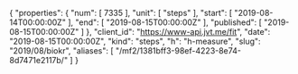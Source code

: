 {
  "properties": {
    "num": [
      7335
    ],
    "unit": [
      "steps"
    ],
    "start": [
      "2019-08-14T00:00:00Z"
    ],
    "end": [
      "2019-08-15T00:00:00Z"
    ],
    "published": [
      "2019-08-15T00:00:00Z"
    ]
  },
  "client_id": "https://www-api.jvt.me/fit",
  "date": "2019-08-15T00:00:00Z",
  "kind": "steps",
  "h": "h-measure",
  "slug": "2019/08/biokr",
  "aliases": [
    "/mf2/1381bff3-98ef-4223-8e74-8d7471e2117b/"
  ]
}
